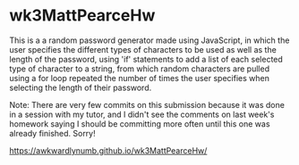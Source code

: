 # wk3MattPearceHw
This is a a random password generator made using JavaScript, in which the user specifies the different types of characters to be used as well as the length of the password, using 'if' statements to add a list of each selected type of character to a string, from which random characters are pulled using a for loop repeated the number of times the user specifies when selecting the length of their password.

Note: There are very few commits on this submission because it was done in a session with my tutor, and I didn't see the comments on last week's homework saying I should be committing more often until this one was already finished. Sorry!

https://awkwardlynumb.github.io/wk3MattPearceHw/


